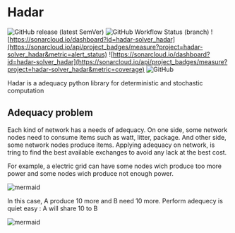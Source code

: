 # Hadar
![GitHub release (latest SemVer)](https://img.shields.io/github/v/release/hadar-solver/hadar?sort=semver)
![GitHub Workflow Status (branch)](https://img.shields.io/github/workflow/status/hadar-solver/hadar/main/master)
![https://sonarcloud.io/dashboard?id=hadar-solver_hadar](https://sonarcloud.io/api/project_badges/measure?project=hadar-solver_hadar&metric=alert_status)
![https://sonarcloud.io/dashboard?id=hadar-solver_hadar](https://sonarcloud.io/api/project_badges/measure?project=hadar-solver_hadar&metric=coverage)
![GitHub](https://img.shields.io/github/license/hadar-solver/hadar)


Hadar is a adequacy python library for deterministic and stochastic computation

## Adequacy problem

Each kind of network has a needs of adequacy. On one side, some network nodes need to consume
items such as watt, litter, package. And other side, some network nodes produce items.
Applying adequacy on network, is tring to find the best available exchanges to avoid any lack at the best cost.

For example, a electric grid can have some nodes wich produce too more power and some nodes wich produce not enough power.

![mermaid](https://mermaidjs.github.io/mermaid-live-editor/#/view/eyJjb2RlIjoiZ3JhcGggTFJcbiAgICBBKEEgPGJyLz5sb2FkPTIwPGJyLz5wcm9kPTMwKSAtLS0gQihCPGJyLz5sb2FkPTIwPGJyLz5wcm9kPTEwKSIsIm1lcm1haWQiOnsidGhlbWUiOiJkZWZhdWx0In19)

In this case, A produce 10 more and B need 10 more. Perform adequecy is quiet easy : A will share 10 to B

![mermaid](https://mermaidjs.github.io/mermaid-live-editor/#/view/eyJjb2RlIjoiZ3JhcGggTFJcbiAgICBBKEEgPGJyLz5sb2FkPTIwPGJyLz5wcm9kPTMwKSAtLSBzaGFyZSAxMCAtLT4gQihCPGJyLz5sb2FkPTIwPGJyLz5wcm9kPTEwKSIsIm1lcm1haWQiOnsidGhlbWUiOiJkZWZhdWx0In19)
